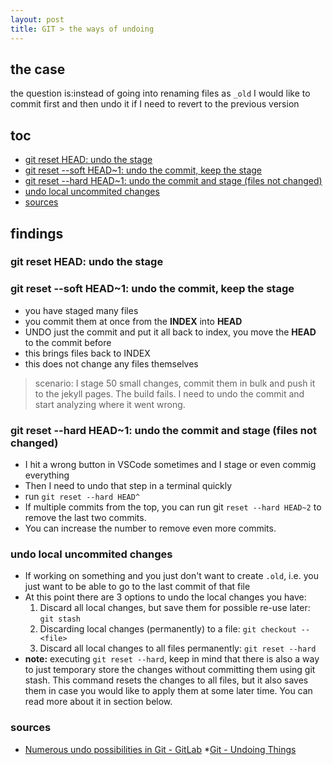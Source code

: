 ```yaml
---
layout: post
title: GIT > the ways of undoing
---
```

## the case	
the question is:instead of going into renaming files as `_old` I would like to commit first and then undo it if I need to revert to the previous version

## toc
<!-- TOC -->

- [git reset HEAD: undo the stage](#git-reset-head-undo-the-stage)
- [git reset --soft HEAD~1: undo the commit, keep the stage](#git-reset---soft-head1-undo-the-commit-keep-the-stage)
- [git reset --hard HEAD~1: undo the commit and stage (files not changed)](#git-reset---hard-head1-undo-the-commit-and-stage-files-not-changed)
- [undo local uncommited changes](#undo-local-uncommited-changes)
- [sources](#sources)

<!-- /TOC -->

## findings

### git reset HEAD: undo the stage

### git reset --soft HEAD~1: undo the commit, keep the stage
* you have staged many files
* you commit them at once from the **INDEX** into **HEAD**
* UNDO just the commit and put it all back to index, you move the **HEAD** to the commit before
* this brings files back to INDEX
* this does not change any files themselves

> scenario: I stage 50 small changes, commit them in bulk and push it to the jekyll pages. The build fails. I need to undo the commit and start analyzing where it went wrong. 

### git reset --hard HEAD~1: undo the commit and stage (files not changed)
* I hit a wrong button in VSCode sometimes and I stage or even commig everything
* Then I need to undo that step in a terminal quickly
* run `git reset --hard HEAD^` 
* If multiple commits from the top, you can run git `reset --hard HEAD~2` to remove the last two commits. 
* You can increase the number to remove even more commits.

### undo local uncommited changes
* If working on something and you just don't want to create `.old`, i.e. you just want to be able to go to the last commit of that file
* At this point there are 3 options to undo the local changes you have:
    1. Discard all local changes, but save them for possible re-use later: `git stash`
    2. Discarding local changes (permanently) to a file: `git checkout -- <file>`
    3. Discard all local changes to all files permanently: `git reset --hard`
* **note:** executing `git reset --hard`, keep in mind that there is also a way to just temporary store the changes without committing them using git stash. This command resets the changes to all files, but it also saves them in case you would like to apply them at some later time. You can read more about it in section below.



### sources
* [Numerous undo possibilities in Git - GitLab](https://docs.gitlab.com/ee/topics/git/numerous_undo_possibilities_in_git/)
*[Git - Undoing Things](https://git-scm.com/book/en/v2/Git-Basics-Undoing-Things)
